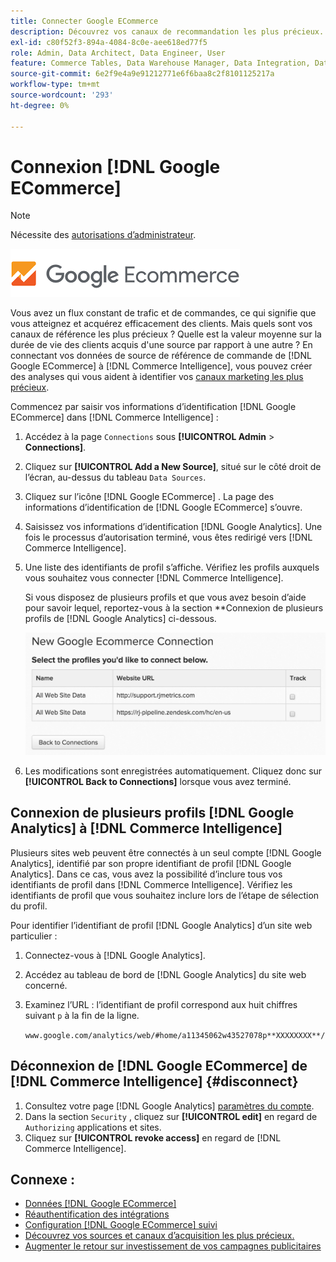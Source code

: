 ```yaml
---
title: Connecter Google ECommerce
description: Découvrez vos canaux de recommandation les plus précieux.
exl-id: c80f52f3-894a-4084-8c0e-aee618ed77f5
role: Admin, Data Architect, Data Engineer, User
feature: Commerce Tables, Data Warehouse Manager, Data Integration, Data Import/Export
source-git-commit: 6e2f9e4a9e91212771e6f6baa8c2f8101125217a
workflow-type: tm+mt
source-wordcount: '293'
ht-degree: 0%

---
```


# Connexion [!DNL Google ECommerce]

>[!NOTE]
>
>Nécessite des [autorisations d’administrateur](../../../administrator/user-management/user-management.md).

![](../../../assets/google-ecommerce-logo.png)

Vous avez un flux constant de trafic et de commandes, ce qui signifie que vous atteignez et acquérez efficacement des clients. Mais quels sont vos canaux de référence les plus précieux ? Quelle est la valeur moyenne sur la durée de vie des clients acquis d&#39;une source par rapport à une autre ? En connectant vos données de source de référence de commande de [!DNL Google ECommerce] à [!DNL Commerce Intelligence], vous pouvez créer des analyses qui vous aident à identifier vos [canaux marketing les plus précieux](../../../data-analyst/analysis/most-value-source-channel.md).

Commencez par saisir vos informations d’identification [!DNL Google ECommerce] dans [!DNL Commerce Intelligence] :

1. Accédez à la page `Connections` sous **[!UICONTROL Admin** > **Connections]**.

1. Cliquez sur **[!UICONTROL Add a New Source]**, situé sur le côté droit de l’écran, au-dessus du tableau `Data Sources`.

1. Cliquez sur l’icône [!DNL Google ECommerce] . La page des informations d’identification de [!DNL Google ECommerce] s’ouvre.

1. Saisissez vos informations d’identification [!DNL Google Analytics]. Une fois le processus d’autorisation terminé, vous êtes redirigé vers [!DNL Commerce Intelligence].

1. Une liste des identifiants de profil s’affiche. Vérifiez les profils auxquels vous souhaitez vous connecter [!DNL Commerce Intelligence].

   Si vous disposez de plusieurs profils et que vous avez besoin d’aide pour savoir lequel, reportez-vous à la section **Connexion de plusieurs profils de [!DNL Google Analytics] ci-dessous.

   ![](../../../assets/conn-mult-ga-profiles.png)<!--{: width="500"}-->

1. Les modifications sont enregistrées automatiquement. Cliquez donc sur **[!UICONTROL Back to Connections]** lorsque vous avez terminé.

## Connexion de plusieurs profils [!DNL Google Analytics] à [!DNL Commerce Intelligence]

Plusieurs sites web peuvent être connectés à un seul compte [!DNL Google Analytics], identifié par son propre identifiant de profil [!DNL Google Analytics]. Dans ce cas, vous avez la possibilité d’inclure tous vos identifiants de profil dans [!DNL Commerce Intelligence]. Vérifiez les identifiants de profil que vous souhaitez inclure lors de l’étape de sélection du profil.

Pour identifier l’identifiant de profil [!DNL Google Analytics] d’un site web particulier :

1. Connectez-vous à [!DNL Google Analytics].
1. Accédez au tableau de bord de [!DNL Google Analytics] du site web concerné.
1. Examinez l’URL : l’identifiant de profil correspond aux huit chiffres suivant `p` à la fin de la ligne.

   `www.google.com/analytics/web/#home/a11345062w43527078p**XXXXXXXX**/`

## Déconnexion de [!DNL Google ECommerce] de [!DNL Commerce Intelligence] {#disconnect}

1. Consultez votre page [!DNL Google Analytics] [paramètres du compte](https://www.google.com/account/about/?hl=en).
1. Dans la section `Security` , cliquez sur **[!UICONTROL edit]** en regard de `Authorizing` applications et sites.
1. Cliquez sur **[!UICONTROL revoke access]** en regard de [!DNL Commerce Intelligence].

## Connexe :

* [Données  [!DNL Google ECommerce] ](../integrations/google-ecommerce-data.md)
* [Réauthentification des intégrations](https://experienceleague.adobe.com/docs/commerce-knowledge-base/kb/how-to/mbi-reauthenticating-integrations.html?lang=fr)
* [Configuration [!DNL Google ECommerce] suivi](https://support.google.com/analytics/answer/1009612?hl=en)
* [Découvrez vos sources et canaux d’acquisition les plus précieux.](../../analysis/most-value-source-channel.md)
* [Augmenter le retour sur investissement de vos campagnes publicitaires](../../analysis/roi-ad-camp.md)
